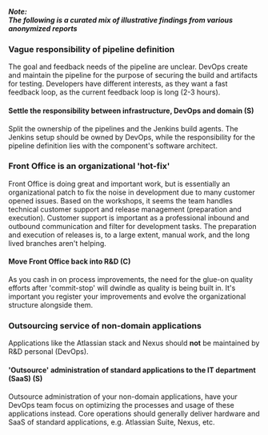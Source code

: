 ---
---
<!-- markdownlint-disable MD041 -->
**_Note:<br/>The following is a curated mix of illustrative findings from various anonymized reports_**

### Vague responsibility of pipeline definition

The goal and feedback needs of the pipeline are unclear.
DevOps create and maintain the pipeline for the purpose of securing the build and artifacts for testing.
Developers have different interests, as they want a fast feedback loop, as the current feedback loop is long (2-3 hours).

#### Settle the responsibility between infrastructure, DevOps and domain (S)

Split the ownership of the pipelines and the Jenkins build agents.
The Jenkins setup should be owned by DevOps, while the responsibility for the pipeline definition lies with the component's software architect.

### Front Office is an organizational 'hot-fix'

Front Office is doing great and important work, but is essentially an organizational patch to fix the noise in development due to many customer opened issues.
Based on the workshops, it seems the team handles technical customer support and release management (preparation and execution).
Customer support is important as a professional inbound and outbound communication and filter for development tasks.
The preparation and execution of releases is, to a large extent, manual work, and the long lived branches aren't helping.

#### Move Front Office back into R&D (C)

As you cash in on process improvements, the need for the glue-on quality efforts after 'commit-stop' will dwindle as quality is being built in.
It's important you register your improvements and evolve the organizational structure alongside them.

### Outsourcing service of non-domain applications

Applications like the Atlassian stack and Nexus should **not** be maintained by R&D personal (DevOps).

#### 'Outsource' administration of standard applications to the IT department (SaaS) (S)

Outsource administration of your non-domain applications, have your DevOps team focus on optimizing the processes and usage of these applications instead.
Core operations should generally deliver hardware and SaaS of standard applications, e.g. Atlassian Suite, Nexus, etc.
